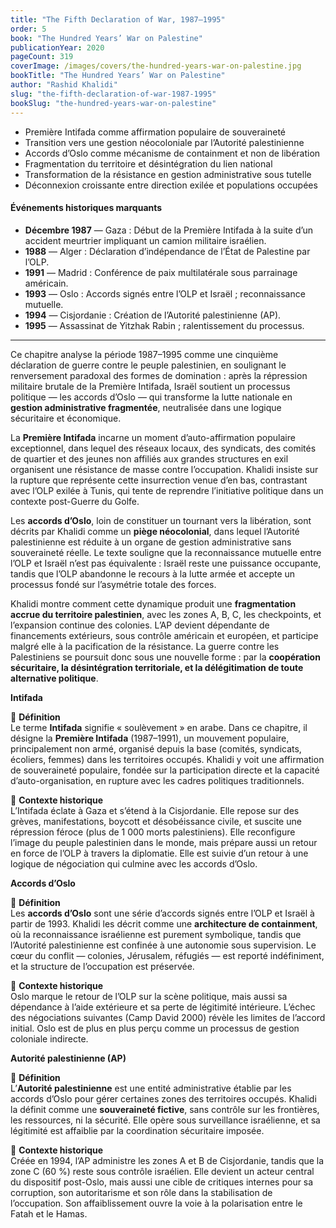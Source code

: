 ```yaml
---
title: "The Fifth Declaration of War, 1987–1995"
order: 5
book: "The Hundred Years’ War on Palestine"
publicationYear: 2020
pageCount: 319
coverImage: /images/covers/the-hundred-years-war-on-palestine.jpg
bookTitle: "The Hundred Years’ War on Palestine"
author: "Rashid Khalidi"
slug: "the-fifth-declaration-of-war-1987-1995"
bookSlug: "the-hundred-years-war-on-palestine"
---
```


<!--themes:start-->
- Première Intifada comme affirmation populaire de souveraineté
- Transition vers une gestion néocoloniale par l’Autorité palestinienne
- Accords d’Oslo comme mécanisme de containment et non de libération
- Fragmentation du territoire et désintégration du lien national
- Transformation de la résistance en gestion administrative sous tutelle
- Déconnexion croissante entre direction exilée et populations occupées
<!--themes:end-->

<!--summary:start-->

#### Événements historiques marquants

- **Décembre 1987** — Gaza : Début de la Première Intifada à la suite d’un accident meurtrier impliquant un camion militaire israélien.
- **1988** — Alger : Déclaration d’indépendance de l’État de Palestine par l’OLP.
- **1991** — Madrid : Conférence de paix multilatérale sous parrainage américain.
- **1993** — Oslo : Accords signés entre l’OLP et Israël ; reconnaissance mutuelle.
- **1994** — Cisjordanie : Création de l’Autorité palestinienne (AP).
- **1995** — Assassinat de Yitzhak Rabin ; ralentissement du processus.

---

Ce chapitre analyse la période 1987–1995 comme une cinquième déclaration de guerre contre le peuple palestinien, en soulignant le renversement paradoxal des formes de domination : après la répression militaire brutale de la Première Intifada, Israël soutient un processus politique — les accords d’Oslo — qui transforme la lutte nationale en **gestion administrative fragmentée**, neutralisée dans une logique sécuritaire et économique.

La **Première Intifada** incarne un moment d’auto-affirmation populaire exceptionnel, dans lequel des réseaux locaux, des syndicats, des comités de quartier et des jeunes non affiliés aux grandes structures en exil organisent une résistance de masse contre l’occupation. Khalidi insiste sur la rupture que représente cette insurrection venue d’en bas, contrastant avec l’OLP exilée à Tunis, qui tente de reprendre l’initiative politique dans un contexte post-Guerre du Golfe.

Les **accords d’Oslo**, loin de constituer un tournant vers la libération, sont décrits par Khalidi comme un **piège néocolonial**, dans lequel l’Autorité palestinienne est réduite à un organe de gestion administrative sans souveraineté réelle. Le texte souligne que la reconnaissance mutuelle entre l’OLP et Israël n’est pas équivalente : Israël reste une puissance occupante, tandis que l’OLP abandonne le recours à la lutte armée et accepte un processus fondé sur l’asymétrie totale des forces.

Khalidi montre comment cette dynamique produit une **fragmentation accrue du territoire palestinien**, avec les zones A, B, C, les checkpoints, et l’expansion continue des colonies. L’AP devient dépendante de financements extérieurs, sous contrôle américain et européen, et participe malgré elle à la pacification de la résistance. La guerre contre les Palestiniens se poursuit donc sous une nouvelle forme : par la **coopération sécuritaire, la désintégration territoriale, et la délégitimation de toute alternative politique**.

<!--summary:end-->

<!--concepts:start-->

**Intifada**

🔹 **Définition**  
Le terme **Intifada** signifie « soulèvement » en arabe. Dans ce chapitre, il désigne la **Première Intifada** (1987–1991), un mouvement populaire, principalement non armé, organisé depuis la base (comités, syndicats, écoliers, femmes) dans les territoires occupés. Khalidi y voit une affirmation de souveraineté populaire, fondée sur la participation directe et la capacité d’auto-organisation, en rupture avec les cadres politiques traditionnels.

🔹 **Contexte historique**  
L’Intifada éclate à Gaza et s’étend à la Cisjordanie. Elle repose sur des grèves, manifestations, boycott et désobéissance civile, et suscite une répression féroce (plus de 1 000 morts palestiniens). Elle reconfigure l’image du peuple palestinien dans le monde, mais prépare aussi un retour en force de l’OLP à travers la diplomatie. Elle est suivie d’un retour à une logique de négociation qui culmine avec les accords d’Oslo.

**Accords d’Oslo**

🔹 **Définition**  
Les **accords d’Oslo** sont une série d’accords signés entre l’OLP et Israël à partir de 1993. Khalidi les décrit comme une **architecture de containment**, où la reconnaissance israélienne est purement symbolique, tandis que l’Autorité palestinienne est confinée à une autonomie sous supervision. Le cœur du conflit — colonies, Jérusalem, réfugiés — est reporté indéfiniment, et la structure de l’occupation est préservée.

🔹 **Contexte historique**  
Oslo marque le retour de l’OLP sur la scène politique, mais aussi sa dépendance à l’aide extérieure et sa perte de légitimité intérieure. L’échec des négociations suivantes (Camp David 2000) révèle les limites de l’accord initial. Oslo est de plus en plus perçu comme un processus de gestion coloniale indirecte.

**Autorité palestinienne (AP)**

🔹 **Définition**  
L’**Autorité palestinienne** est une entité administrative établie par les accords d’Oslo pour gérer certaines zones des territoires occupés. Khalidi la définit comme une **souveraineté fictive**, sans contrôle sur les frontières, les ressources, ni la sécurité. Elle opère sous surveillance israélienne, et sa légitimité est affaiblie par la coordination sécuritaire imposée.

🔹 **Contexte historique**  
Créée en 1994, l’AP administre les zones A et B de Cisjordanie, tandis que la zone C (60 %) reste sous contrôle israélien. Elle devient un acteur central du dispositif post-Oslo, mais aussi une cible de critiques internes pour sa corruption, son autoritarisme et son rôle dans la stabilisation de l’occupation. Son affaiblissement ouvre la voie à la polarisation entre le Fatah et le Hamas.

<!--concepts:end-->
